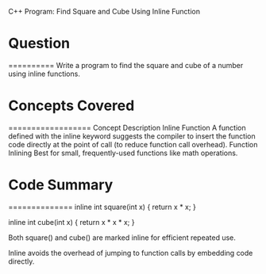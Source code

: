 C++ Program: Find Square and Cube Using Inline Function

# Question
==========
Write a program to find the square and cube of a number using inline functions.



# Concepts Covered
==================
Concept	Description
Inline Function	A function defined with the inline keyword suggests the compiler to insert the function code directly at the point of call (to reduce function call overhead).
Function Inlining	Best for small, frequently-used functions like math operations.



# Code Summary
==============
inline int square(int x) {
    return x * x;
}

inline int cube(int x) {
    return x * x * x;
}

Both square() and cube() are marked inline for efficient repeated use.

Inline avoids the overhead of jumping to function calls by embedding code directly.
